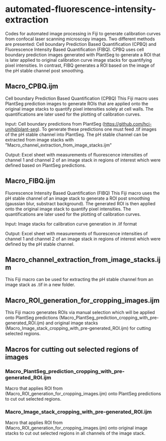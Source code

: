 # automated-fluorescence-intensity-extraction
Codes for automated image processing in Fiji to generate calibration curves from confocal laser scanning microscopy images. Two different methods are presented: Cell boundary Prediction Based Quantification (CPBQ) and Fluorescence Intensity Based Quantification (FIBQ). CPBQ uses cell boundary prediction images generated with PlantSeg to generate a ROI that is later applied to original calibration curve image stacks for quantifying pixel intensities. In contrast, FIBQ generates a ROI based on the image of the pH stable channel post smoothing. 

## Macro_CPBQ.ijm
Cell boundary Prediction Based Quantification (CPBQ)
This Fiji macro uses PlantSeg prediction images to generate ROIs that are applied onto the original image stacks to quantify pixel intensities solely at cell walls. The quantifications are later used for the plotting of calibration curves.

Input: Cell boundary predictions from PlantSeg (https://github.com/hci-unihd/plant-seg). To generate these predictions one must feed .tif images of the pH stable channel into PlantSeg. The pH stable channel can be extracted from image stacks with "Macro_channel_extraction_from_image_stacks.ijm"

Output: Excel sheet with measurements of fluorescence intensities of channel 1 and channel 2 of an image stack in regions of interest which were defined based on PlantSeg predictions.

## Macro_FIBQ.ijm
Fluorescence Intensity Based Quantification (FIBQ)
This Fiji macro uses the pH stable channel of an image stack to generate a ROI post smoothing (gaussian blur, substract background). The generated ROI is then applied onto the original image stack to quantify pixel intensities. The quantifications are later used for the plotting of calibration curves.

Input: Image stacks for calibration curve generation in .lif format

Output: Excel sheet with measurements of fluorescence intensities of channel 1 and channel 2 of an image stack in regions of interest which were defined by the pH stable channel. 

## Macro_channel_extraction_from_image_stacks.ijm
This Fiji macro can be used for extracting the pH stable channel from an image stack as .tif in a new folder.

## Macro_ROI_generation_for_cropping_images.ijm
This Fiji macro generates ROIs via manual selection which will be applied onto PlantSeg predictions (Macro_PlantSeg_prediction_cropping_with_pre-generated_ROI.ijm) and original image stacks (Macro_Image_stack_cropping_with_pre-generated_ROI.ijm) for cutting selected regions. 

## Macros for cutting out selected regions of images
### Macro_PlantSeg_prediction_cropping_with_pre-generated_ROI.ijm
Macro that applies ROI from (Macro_ROI_generation_for_cropping_images.ijm) onto PlantSeg predictions to cut out selected regions.
### Macro_Image_stack_cropping_with_pre-generated_ROI.ijm
Macro that applies ROI from (Macro_ROI_generation_for_cropping_images.ijm) onto original image stacks to cut out selected regions in all channels of the image stack.
